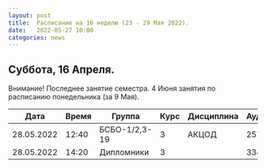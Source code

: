 ```yaml
---
layout: post
title:  Расписание на 16 неделю (23 - 29 Мая 2022).
date:   2022-05-27 10:00
categories: news
---
```



## Суббота, 16 Апреля.
Внимание! Последнее занятие семестра. 4 Июня занятия по расписанию понедельника (за 9 Мая).

| Дата          | Время   | Группа               | Курс | Дисциплина  | Аудитория | Материалы |
| ------------- | ------- | -------------------- | ---- | ----------- | --------- | --------- |
|28.05.2022     |12:40    |БСБО-1/2,3-19         |3     |АКЦОД        | 257       | [-1-](https://colab.research.google.com/drive/1p7el0cy6VuhDvgxYf00uhJWoZ92F23YP?usp=sharing), [-2-](https://colab.research.google.com/drive/1LVlkqsuamd0rMDr-qYDYeiWOKTtxTuzZ?usp=sharing)          |
|28.05.2022     |14:20    |Дипломники            |3     |             | 334?      |           |



